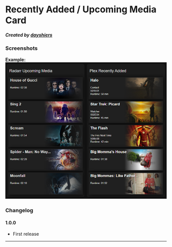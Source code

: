 # Recently Added / Upcoming Media Card

##### Created by [dayshiers](https://github.com/dayshiers)

### Screenshots
**Example:**<br>
![Example](https://github.com/dayshiers/dwains-dashboard-blueprints/blob/main/card-blueprints/Recently%20Added,%20Upcoming%20Media/AddedMedia.PNG?raw=true "Example")

### Changelog
#### 1.0.0
- First release

---
